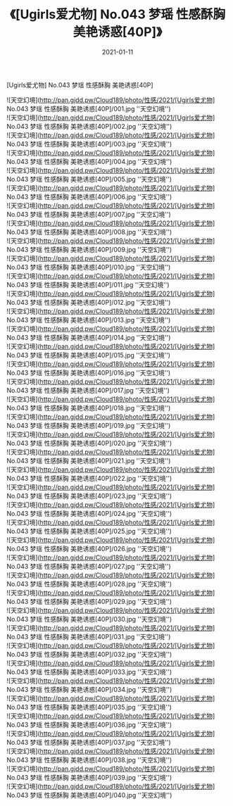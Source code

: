 ﻿---
layout: post
title:  《[Ugirls爱尤物] No.043 梦瑶 性感酥胸 美艳诱惑[40P]》
date:   2021-01-11
img: http://pan.gjdd.pw/Cloud189/photo/性感/2021/[Ugirls爱尤物] No.043 梦瑶 性感酥胸 美艳诱惑[40P]/000.jpg
categories: [美女, 性感, 泳衣]
---

[Ugirls爱尤物] No.043 梦瑶 性感酥胸 美艳诱惑[40P]



![天空幻境](http://pan.gjdd.pw/Cloud189/photo/性感/2021/[Ugirls爱尤物] No.043 梦瑶 性感酥胸 美艳诱惑[40P]/001.jpg ''天空幻境'') <br>
![天空幻境](http://pan.gjdd.pw/Cloud189/photo/性感/2021/[Ugirls爱尤物] No.043 梦瑶 性感酥胸 美艳诱惑[40P]/002.jpg ''天空幻境'') <br>
![天空幻境](http://pan.gjdd.pw/Cloud189/photo/性感/2021/[Ugirls爱尤物] No.043 梦瑶 性感酥胸 美艳诱惑[40P]/003.jpg ''天空幻境'') <br>
![天空幻境](http://pan.gjdd.pw/Cloud189/photo/性感/2021/[Ugirls爱尤物] No.043 梦瑶 性感酥胸 美艳诱惑[40P]/004.jpg ''天空幻境'') <br>
![天空幻境](http://pan.gjdd.pw/Cloud189/photo/性感/2021/[Ugirls爱尤物] No.043 梦瑶 性感酥胸 美艳诱惑[40P]/005.jpg ''天空幻境'') <br>
![天空幻境](http://pan.gjdd.pw/Cloud189/photo/性感/2021/[Ugirls爱尤物] No.043 梦瑶 性感酥胸 美艳诱惑[40P]/006.jpg ''天空幻境'') <br>
![天空幻境](http://pan.gjdd.pw/Cloud189/photo/性感/2021/[Ugirls爱尤物] No.043 梦瑶 性感酥胸 美艳诱惑[40P]/007.jpg ''天空幻境'') <br>
![天空幻境](http://pan.gjdd.pw/Cloud189/photo/性感/2021/[Ugirls爱尤物] No.043 梦瑶 性感酥胸 美艳诱惑[40P]/008.jpg ''天空幻境'') <br>
![天空幻境](http://pan.gjdd.pw/Cloud189/photo/性感/2021/[Ugirls爱尤物] No.043 梦瑶 性感酥胸 美艳诱惑[40P]/009.jpg ''天空幻境'') <br>
![天空幻境](http://pan.gjdd.pw/Cloud189/photo/性感/2021/[Ugirls爱尤物] No.043 梦瑶 性感酥胸 美艳诱惑[40P]/010.jpg ''天空幻境'') <br>
![天空幻境](http://pan.gjdd.pw/Cloud189/photo/性感/2021/[Ugirls爱尤物] No.043 梦瑶 性感酥胸 美艳诱惑[40P]/011.jpg ''天空幻境'') <br>
![天空幻境](http://pan.gjdd.pw/Cloud189/photo/性感/2021/[Ugirls爱尤物] No.043 梦瑶 性感酥胸 美艳诱惑[40P]/012.jpg ''天空幻境'') <br>
![天空幻境](http://pan.gjdd.pw/Cloud189/photo/性感/2021/[Ugirls爱尤物] No.043 梦瑶 性感酥胸 美艳诱惑[40P]/013.jpg ''天空幻境'') <br>
![天空幻境](http://pan.gjdd.pw/Cloud189/photo/性感/2021/[Ugirls爱尤物] No.043 梦瑶 性感酥胸 美艳诱惑[40P]/014.jpg ''天空幻境'') <br>
![天空幻境](http://pan.gjdd.pw/Cloud189/photo/性感/2021/[Ugirls爱尤物] No.043 梦瑶 性感酥胸 美艳诱惑[40P]/015.jpg ''天空幻境'') <br>
![天空幻境](http://pan.gjdd.pw/Cloud189/photo/性感/2021/[Ugirls爱尤物] No.043 梦瑶 性感酥胸 美艳诱惑[40P]/016.jpg ''天空幻境'') <br>
![天空幻境](http://pan.gjdd.pw/Cloud189/photo/性感/2021/[Ugirls爱尤物] No.043 梦瑶 性感酥胸 美艳诱惑[40P]/017.jpg ''天空幻境'') <br>
![天空幻境](http://pan.gjdd.pw/Cloud189/photo/性感/2021/[Ugirls爱尤物] No.043 梦瑶 性感酥胸 美艳诱惑[40P]/018.jpg ''天空幻境'') <br>
![天空幻境](http://pan.gjdd.pw/Cloud189/photo/性感/2021/[Ugirls爱尤物] No.043 梦瑶 性感酥胸 美艳诱惑[40P]/019.jpg ''天空幻境'') <br>
![天空幻境](http://pan.gjdd.pw/Cloud189/photo/性感/2021/[Ugirls爱尤物] No.043 梦瑶 性感酥胸 美艳诱惑[40P]/020.jpg ''天空幻境'') <br>
![天空幻境](http://pan.gjdd.pw/Cloud189/photo/性感/2021/[Ugirls爱尤物] No.043 梦瑶 性感酥胸 美艳诱惑[40P]/021.jpg ''天空幻境'') <br>
![天空幻境](http://pan.gjdd.pw/Cloud189/photo/性感/2021/[Ugirls爱尤物] No.043 梦瑶 性感酥胸 美艳诱惑[40P]/022.jpg ''天空幻境'') <br>
![天空幻境](http://pan.gjdd.pw/Cloud189/photo/性感/2021/[Ugirls爱尤物] No.043 梦瑶 性感酥胸 美艳诱惑[40P]/023.jpg ''天空幻境'') <br>
![天空幻境](http://pan.gjdd.pw/Cloud189/photo/性感/2021/[Ugirls爱尤物] No.043 梦瑶 性感酥胸 美艳诱惑[40P]/024.jpg ''天空幻境'') <br>
![天空幻境](http://pan.gjdd.pw/Cloud189/photo/性感/2021/[Ugirls爱尤物] No.043 梦瑶 性感酥胸 美艳诱惑[40P]/025.jpg ''天空幻境'') <br>
![天空幻境](http://pan.gjdd.pw/Cloud189/photo/性感/2021/[Ugirls爱尤物] No.043 梦瑶 性感酥胸 美艳诱惑[40P]/026.jpg ''天空幻境'') <br>
![天空幻境](http://pan.gjdd.pw/Cloud189/photo/性感/2021/[Ugirls爱尤物] No.043 梦瑶 性感酥胸 美艳诱惑[40P]/027.jpg ''天空幻境'') <br>
![天空幻境](http://pan.gjdd.pw/Cloud189/photo/性感/2021/[Ugirls爱尤物] No.043 梦瑶 性感酥胸 美艳诱惑[40P]/028.jpg ''天空幻境'') <br>
![天空幻境](http://pan.gjdd.pw/Cloud189/photo/性感/2021/[Ugirls爱尤物] No.043 梦瑶 性感酥胸 美艳诱惑[40P]/029.jpg ''天空幻境'') <br>
![天空幻境](http://pan.gjdd.pw/Cloud189/photo/性感/2021/[Ugirls爱尤物] No.043 梦瑶 性感酥胸 美艳诱惑[40P]/030.jpg ''天空幻境'') <br>
![天空幻境](http://pan.gjdd.pw/Cloud189/photo/性感/2021/[Ugirls爱尤物] No.043 梦瑶 性感酥胸 美艳诱惑[40P]/031.jpg ''天空幻境'') <br>
![天空幻境](http://pan.gjdd.pw/Cloud189/photo/性感/2021/[Ugirls爱尤物] No.043 梦瑶 性感酥胸 美艳诱惑[40P]/032.jpg ''天空幻境'') <br>
![天空幻境](http://pan.gjdd.pw/Cloud189/photo/性感/2021/[Ugirls爱尤物] No.043 梦瑶 性感酥胸 美艳诱惑[40P]/033.jpg ''天空幻境'') <br>
![天空幻境](http://pan.gjdd.pw/Cloud189/photo/性感/2021/[Ugirls爱尤物] No.043 梦瑶 性感酥胸 美艳诱惑[40P]/034.jpg ''天空幻境'') <br>
![天空幻境](http://pan.gjdd.pw/Cloud189/photo/性感/2021/[Ugirls爱尤物] No.043 梦瑶 性感酥胸 美艳诱惑[40P]/035.jpg ''天空幻境'') <br>
![天空幻境](http://pan.gjdd.pw/Cloud189/photo/性感/2021/[Ugirls爱尤物] No.043 梦瑶 性感酥胸 美艳诱惑[40P]/036.jpg ''天空幻境'') <br>
![天空幻境](http://pan.gjdd.pw/Cloud189/photo/性感/2021/[Ugirls爱尤物] No.043 梦瑶 性感酥胸 美艳诱惑[40P]/037.jpg ''天空幻境'') <br>
![天空幻境](http://pan.gjdd.pw/Cloud189/photo/性感/2021/[Ugirls爱尤物] No.043 梦瑶 性感酥胸 美艳诱惑[40P]/038.jpg ''天空幻境'') <br>
![天空幻境](http://pan.gjdd.pw/Cloud189/photo/性感/2021/[Ugirls爱尤物] No.043 梦瑶 性感酥胸 美艳诱惑[40P]/039.jpg ''天空幻境'') <br>
![天空幻境](http://pan.gjdd.pw/Cloud189/photo/性感/2021/[Ugirls爱尤物] No.043 梦瑶 性感酥胸 美艳诱惑[40P]/040.jpg ''天空幻境'') <br>